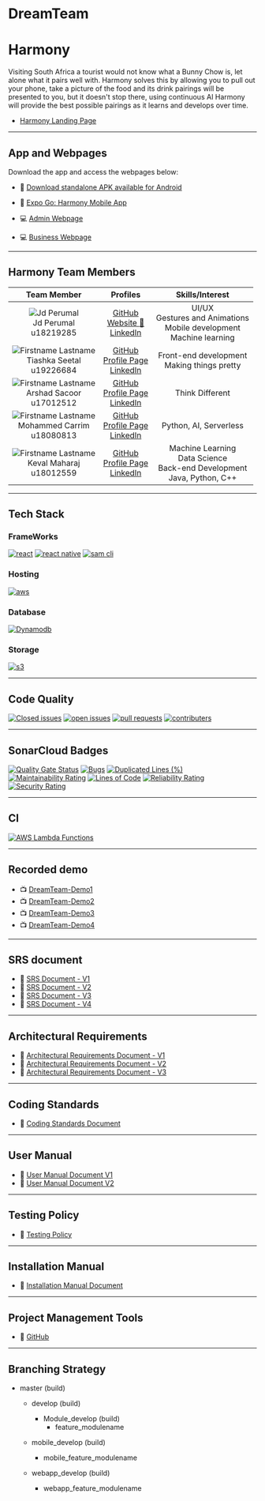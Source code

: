 
# DreamTeam

# Harmony

Visiting South Africa a tourist would not know what a Bunny Chow is, let alone what it pairs well with. Harmony solves this by allowing you to pull out your phone, take a picture of the food and its drink pairings will be presented to you, but it doesn't stop there, using continuous AI Harmony will provide the best possible pairings as it learns and develops over time. 

*  [Harmony Landing Page](https://dreamteam.arshad.co.za/)


---
## App and Webpages
Download the app and access the webpages below:

* :iphone: [Download standalone APK available for Android](https://expo.io/artifacts/299e2ab4-88c3-488d-ba56-be85e99f4f30)

* :iphone: [Expo Go: Harmony Mobile App](https://expo.dev/@dreamteam_cos301/Harmony)

* :computer: [Admin Webpage](https://dev.d2dba1zn8s4hhf.amplifyapp.com/#/login)
* :computer: [Business Webpage](https://dev.drn0mez8nzhad.amplifyapp.com/#/login)
---

## Harmony Team Members

| **Team Member** | **Profiles** | **Skills/Interest**
| :-----: | :-----: | :-----: |
| ![Jd Perumal](https://i.ibb.co/cc0QZw2/IMG-8962-HD-2.jpg "Jd Perumal") <br/> Jd Perumal <br/> u18219285 | [GitHub](https://github.com/JdPerumal) <br/>  [Website :rocket:](https://www.jdperumal.tech/) <br/> [LinkedIn](https://www.linkedin.com/in/jd-perumal/) <br/> | UI/UX <br/>Gestures and Animations <br/> Mobile development <br/> Machine learning |
 ![Firstname Lastname](https://i.ibb.co/30PRKKn/cv-pic-2-4-250x200new.jpg "Firstname Lastname") <br/> Tiashka Seetal <br/> u19226684 | [GitHub](https://github.com/tiashka) <br/> [Profile Page](https://tiashka.github.io/COS301Website2/) <br/> [LinkedIn](https://www.linkedin.com/in/tiashka-seetal-9a9841203/) <br/> | Front-end development <br/> Making things pretty |
 ![Firstname Lastname](https://i.ibb.co/c6t0KSk/74b4e6ae-958e-443b-a123-c77ac2.jpg "Arshad Sacoor") <br/> Arshad Sacoor <br/> u17012512 | [GitHub](https://github.com/ASacoor) <br/> [Profile Page](http:www.arshad.co.za) <br/> [LinkedIn](https://www.linkedin.com/in/arshad-sacoor-613a5720b/) <br/> | Think Different |
 ![Firstname Lastname](https://i.ibb.co/VmK1672/20210518-143221.jpg "Firstname Lastname") <br/> Mohammed Carrim <br/> u18080813 | [GitHub](https://github.com/mohammedcarrim) <br/> [Profile Page](https://tiashka.github.io/COS301Website2/) <br/> [LinkedIn](https://www.linkedin.com/in/mohammed-carrim-706415194/) <br/> | Python, AI, Serverless |
 ![Firstname Lastname](https://i.ibb.co/JBX7zc3/20211013-171519l.jpg "Firstname Lastname") <br/> Keval Maharaj <br/> u18012559 | [GitHub](https://github.com/Keval157) <br/> [Profile Page](https:) <br/> [LinkedIn](https://www.linkedin.com/in/keval-maharaj-829648210/) <br/> | Machine Learning <br/> Data Science <br/> Back-end Development <br/> Java, Python, C++ |

---

## Tech Stack
### FrameWorks
[![react](https://img.shields.io/badge/React-20232A?style=for-the-badge&logo=react&logoColor=61DAFB)](https://github.com/COS301-SE-2021/Harmony/graphs/contributors)
[![react native](https://img.shields.io/badge/React_Native-20232A?style=for-the-badge&logo=react&logoColor=61DAFB)](https://github.com/COS301-SE-2021/Harmony/graphs/contributors)
[![sam cli](https://img.shields.io/badge/aws%20sam%20cli-orange?style=for-the-badge&logo=amazonaws&logoColor=white)](https://github.com/COS301-SE-2021/Harmony/graphs/contributors)
### Hosting
[![aws](https://img.shields.io/badge/AWS-orange?style=for-the-badge&logo=amazonaws&logoColor=white)](https://github.com/COS301-SE-2021/Harmony/graphs/contributors)

### Database
[![Dynamodb](https://img.shields.io/badge/amazon%20dynamodb-blue?style=for-the-badge&logo=amazondynamodb&logoColor=white)](https://github.com/COS301-SE-2021/Harmony/graphs/contributors)

### Storage
[![s3](https://img.shields.io/badge/Amazon%20s3-orange?style=for-the-badge&logo=amazons3&logoColor=white)](https://github.com/COS301-SE-2021/Harmony/graphs/contributors)

---
## Code Quality
[![Closed issues](https://img.shields.io/github/issues/COS301-SE-2021/Harmony?color=green&style=for-the-badge)](https://github.com/COS301-SE-2021/Harmony/issues?q=is%3Aissue+is%3Aclosed)
[![open issues](https://img.shields.io/github/issues-closed/COS301-SE-2021/Harmony?color=red&style=for-the-badge)](https://github.com/COS301-SE-2021/Harmony/issues)
[![pull requests](https://img.shields.io/github/issues-pr-closed/COS301-SE-2021/Harmony?color=violet&style=for-the-badge)](https://github.com/COS301-SE-2021/Harmony/pulls?q=is%3Apr+is%3Aclosed)
[![contributers](https://img.shields.io/github/contributors/COS301-SE-2021/Harmony?color=blue&style=for-the-badge)](https://github.com/COS301-SE-2021/Harmony/graphs/contributors)

---
## SonarCloud Badges
[![Quality Gate Status](https://sonarcloud.io/api/project_badges/measure?project=COS301-SE-2021_Harmony&metric=alert_status)](https://sonarcloud.io/dashboard?id=COS301-SE-2021_Harmony)
[![Bugs](https://sonarcloud.io/api/project_badges/measure?project=COS301-SE-2021_Harmony&metric=bugs)](https://sonarcloud.io/dashboard?id=COS301-SE-2021_Harmony)
[![Duplicated Lines (%)](https://sonarcloud.io/api/project_badges/measure?project=COS301-SE-2021_Harmony&metric=duplicated_lines_density)](https://sonarcloud.io/dashboard?id=COS301-SE-2021_Harmony)
[![Maintainability Rating](https://sonarcloud.io/api/project_badges/measure?project=COS301-SE-2021_Harmony&metric=sqale_rating)](https://sonarcloud.io/dashboard?id=COS301-SE-2021_Harmony)
[![Lines of Code](https://sonarcloud.io/api/project_badges/measure?project=COS301-SE-2021_Harmony&metric=ncloc)](https://sonarcloud.io/dashboard?id=COS301-SE-2021_Harmony)
[![Reliability Rating](https://sonarcloud.io/api/project_badges/measure?project=COS301-SE-2021_Harmony&metric=reliability_rating)](https://sonarcloud.io/dashboard?id=COS301-SE-2021_Harmony)
[![Security Rating](https://sonarcloud.io/api/project_badges/measure?project=COS301-SE-2021_Harmony&metric=security_rating)](https://sonarcloud.io/dashboard?id=COS301-SE-2021_Harmony)

---
## CI
[![AWS Lambda Functions](https://github.com/COS301-SE-2021/Harmony/actions/workflows/python-app.yml/badge.svg)](https://github.com/COS301-SE-2021/Harmony/actions/workflows/python-app.yml)

---


## Recorded demo

* :tv: [DreamTeam-Demo1](https://drive.google.com/file/d/1nDxiOpgDTvwF3yLKnQhtvAptHO-trJP8/view?usp=sharing)
* :tv: [DreamTeam-Demo2](https://drive.google.com/file/d/1HNs5SVvK4D86Od7OrxOauSXbe83Wpj7N/view?usp=sharing)
* :tv: [DreamTeam-Demo3](https://drive.google.com/file/d/1_QkdCq8mSU6Zcj6pb_6t-jxq7fSXm7mV/view?usp=sharing)
* :tv: [DreamTeam-Demo4](https://drive.google.com/file/d/12NvWRSW9JNpkwQspsqyS4qLW0ugahEGy/view?usp=sharing)

---

## SRS document
* :open_book: [SRS Document - V1](https://drive.google.com/file/d/1b0Vfq70Yxiso4dJOJbDcvd1jPnjZuZAg/view?usp=sharing)
* :open_book: [SRS Document - V2](https://drive.google.com/file/d/1buKDAWI0slSd97IS07naV2RItgKjxfKx/view?usp=sharing)
* :open_book: [SRS Document - V3](https://drive.google.com/file/d/1S3yW6Z9TRTV9WqyWrNt5R5u3QHKBZhGH/view?usp=sharing)
* :open_book: [SRS Document - V4](https://drive.google.com/file/d/1bMjLwoQ85sfuV4nWOPKvtkgDL2P49vlo/view?usp=sharing)

---

## Architectural Requirements
* :open_book: [Architectural Requirements Document - V1](https://drive.google.com/file/d/1FF_dTcBGfnz4OI9baWZcdSioqcNxoswr/view?usp=sharing)
* :open_book: [Architectural Requirements Document - V2](https://drive.google.com/file/d/1XlpOfeRdMl-AjMlRRmYxrkRisT2gbjsn/view?usp=sharing)
* :open_book: [Architectural Requirements Document - V3](https://drive.google.com/file/d/1NN4rqH-X6O7KgjevKmPcLjqikYFVlK0N/view?usp=sharing)
---

## Coding Standards
* :open_book: [Coding Standards Document](https://drive.google.com/file/d/1sM5CUZBJYf5UDnfA2pEHVJP-JxLorAKA/view?usp=sharing)
---

## User Manual
* :open_book: [User Manual Document V1](https://drive.google.com/file/d/1ycadMttV_DPkP4R2xhLMDrRcBZ_lzUwA/view?usp=sharing)
* :open_book: [User Manual Document V2](https://drive.google.com/file/d/1d426ZkcWF2mbdPYurOguu1YDrLSebdEm/view?usp=sharing)

---

## Testing Policy
* :open_book: [Testing Policy](https://drive.google.com/file/d/1lxbKFKskLR9CMNlMKoGeagUHiYSdWcFc/view?usp=sharing)
---

## Installation Manual
* :open_book: [Installation Manual Document](https://drive.google.com/file/d/1ud6VexBGAUOquRtWCZ5oOaEfyiujfPzs/view?usp=sharing)

---

## Project Management Tools

* :open_book: [GitHub](https://github.com/COS301-SE-2021/Harmony/projects)
---

## Branching Strategy

- master (build)
    - develop (build)
        - Module_develop (build)
            - feature_modulename
        
    - mobile_develop (build)
        - mobile_feature_modulename
      
    - webapp_develop (build)
        - webapp_feature_modulename


    
